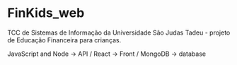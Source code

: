 # FinKids_web

TCC de Sistemas de Informação da Universidade São Judas Tadeu - projeto de Educação Financeira para crianças.

JavaScript and Node -> API /
React -> Front /
MongoDB -> database
